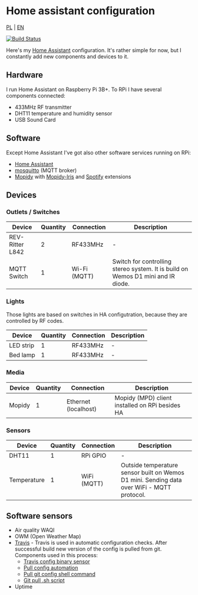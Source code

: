 # Home assistant configuration
[PL](https://github.com/michalchecinski/homeassistant/blob/master/README_PL.md) | [EN](https://github.com/michalchecinski/homeassistant/blob/master/README.md)

[![Build Status](https://travis-ci.org/michalchecinski/homeassistant.svg?branch=master)](https://travis-ci.org/michalchecinski/homeassistant)

Here's my [Home Assistant](https://www.home-assistant.io/) configuration. It's rather simple for now, but I constantly add new components and devices to it.

## Hardware
I run Home Assistant on Raspberry Pi 3B+. To RPi I have several components connected:
* 433MHz RF transmitter
* DHT11 temperature and  humidity sensor
* USB Sound Card

## Software
Except Home Assistant I've got also other software services running on RPi:
* [Home Assistant](https://www.home-assistant.io/)
* [mosquitto](https://mosquitto.org/) (MQTT broker)
* [Mopidy](https://www.mopidy.com/) with [Mopidy-Iris](https://github.com/jaedb/Iris) and [Spotify](https://github.com/mopidy/mopidy-spotify) extensions

## Devices
### Outlets / Switches
| Device          | Quantity | Connection   | Description                                                                      |
| --------------- | -------- | ------------ | -------------------------------------------------------------------------------- |
| REV-Ritter L842 | 2        | RF433MHz     | -                                                                                |
| MQTT Switch     | 1        | Wi-Fi (MQTT) | Switch for controlling stereo system. It is build on Wemos D1 mini and IR diode. |

### Lights
Those lights are based on switches in HA configutration, because they are controlled by RF codes.

| Device    | Quantity | Connection | Description |
| --------- | -------- | ---------- | ----------- |
| LED strip | 1        | RF433MHz   | -           |
| Bed lamp  | 1        | RF433MHz   | -           |

### Media
| Device | Quantity | Connection           | Description                                     |
| ------ | -------- | -------------------- | ----------------------------------------------- |
| Mopidy | 1        | Ethernet (localhost) | Mopidy (MPD) client installed on RPi besides HA |

### Sensors
| Device      | Quantity | Connection  | Description                                                                                |
| ----------- | -------- | ----------- | ------------------------------------------------------------------------------------------ |
| DHT11       | 1        | RPi GPIO    | -                                                                                          |
| Temperature | 1        | WiFi (MQTT) | Outside temperature sensor built on Wemos D1 mini. Sending data over WiFi - MQTT protocol. |

## Software sensors
* Air quality WAQI
* OWM (Open Weather Map)
* [Travis](https://travis-ci.org/michalchecinski/homeassistant) - Travis is used in automatic configuration checks. After successful build new version of the config is pulled from git. Components used in this process:
  * [Travis config binary sensor](https://github.com/michalchecinski/homeassistant/blob/master/binary_sensors/travis_cong.yaml)
  * [Pull config automation](https://github.com/michalchecinski/homeassistant/blob/master/automations.yaml#L6)
  * [Pull git config shell command](https://github.com/michalchecinski/homeassistant/blob/master/shell_commands.yaml#L1)
  * [Git pull .sh script](https://github.com/michalchecinski/homeassistant/blob/master/bash/git_pull.sh)
* Uptime